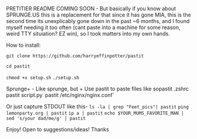 PRETITIER README COMING SOON - But basically if you know about SPRUNGE.US this is a replacement for that since it has gone MIA, this is the second time its unexplicably gone down in the past ~6 months, and I found myself needing it too often (cant paste into a machine for some reason, weird TTY situiation? EZ win), so I took matters into my own hands.

How to install:

```git clone https://github.com/harryeffinpotter/pastit```

```cd pastit```

```chmod +x setup.sh```
```./setup.sh```


Sprunge+ - Like sprunge, but +
Use pastit to paste files like sopastit .zshrc`
`pastit script.py`
`pastit /etc/nginx/nginx.conf`

Or just capture STDOUT like this-
`ls -la | grep "Feet_pics"| pastit`
`ping lemonparty.org | pastit`
`ip a | pastit`
`echo $YOUR_MUMS_FAVORITE_MAN | sed 's/your dad/me/g' | pastit`


Enjoy! Open to suggestions/ideas! Thanks
